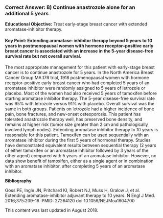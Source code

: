 
### Correct Answer: B) Continue anastrozole alone for an additional 5 years 

**Educational Objective:** Treat early-stage breast cancer with extended aromatase-inhibitor therapy.

#### **Key Point:** Extending aromatase-inhibitor therapy beyond 5 years to 10 years in postmenopausal women with hormone receptor–positive early breast cancer is associated with an increase in the 5-year disease-free survival rate but not overall survival.

The most appropriate management for this patient with early-stage breast cancer is to continue anastrozole for 5 years. In the North America Breast Cancer Group MA.17R trial, 1918 postmenopausal women with hormone receptor–positive early breast cancer who had completed 5 years of an aromatase inhibitor were randomly assigned to 5 years of letrozole or placebo. Most of the women had also received 5 years of tamoxifen before starting aromatase inhibitor therapy. The 5-year disease-free survival rate was 95% with letrozole versus 91% with placebo. Overall survival was the same in both groups. Patients on letrozole had a higher incidence of bone pain, bone fractures, and new-onset osteoporosis. This patient has tolerated anastrozole therapy well, has preserved bone density, and remains at higher risk (tumor size greater than 2 cm and pathologically involved lymph nodes). Extending aromatase inhibitor therapy to 10 years is reasonable for this patient.
Tamoxifen can be used sequentially with an aromatase inhibitor during the first 5 years of hormonal therapy. Studies have demonstrated equivalent results between sequential therapy (2 years of either tamoxifen or an aromatase inhibitor followed by 3 years of the other agent) compared with 5 years of an aromatase inhibitor. However, no data show benefit of tamoxifen, either as a single agent or in combination with an aromatase inhibitor, after completing 5 years of an aromatase inhibitor.

**Bibliography**

Goss PE, Ingle JN, Pritchard KI, Robert NJ, Muss H, Gralow J, et al. Extending aromatase-inhibitor adjuvant therapy to 10 years. N Engl J Med. 2016;375:209-19. PMID: 27264120 doi:10.1056/NEJMoa1604700

This content was last updated in August 2018.